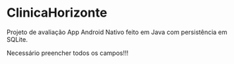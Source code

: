 # ClinicaHorizonte
Projeto de avaliação App Android Nativo feito em Java com persistência em SQLite.


Necessário preencher todos os campos!!!
